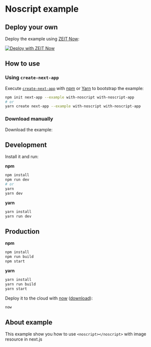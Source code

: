 # Noscript example

## Deploy your own

Deploy the example using [ZEIT Now](https://zeit.co/now):

[![Deploy with ZEIT Now](https://zeit.co/button)](https://zeit.co/new/project?template=https://github.com/zeit/next.js/tree/canary/examples/with-noscript)

## How to use

### Using `create-next-app`

Execute [`create-next-app`](https://github.com/zeit/next.js/tree/canary/packages/create-next-app) with [npm](https://docs.npmjs.com/cli/init) or [Yarn](https://yarnpkg.com/lang/en/docs/cli/create/) to bootstrap the example:

```bash
npm init next-app --example with-noscript with-noscript-app
# or
yarn create next-app --example with-noscript with-noscript-app
```

### Download manually

Download the example:

## Development

Install it and run:

**npm**

```bash
npm install
npm run dev
# or
yarn
yarn dev
```

**yarn**

```bash
yarn install
yarn run dev
```

## Production

**npm**

```bash
npm install
npm run build
npm start
```

**yarn**

```bash
yarn install
yarn run build
yarn start
```

Deploy it to the cloud with [now](https://zeit.co/now) ([download](https://zeit.co/download)):

```bash
now
```

## About example

This example show you how to use `<noscript></noscript>` with image resource in next.js
